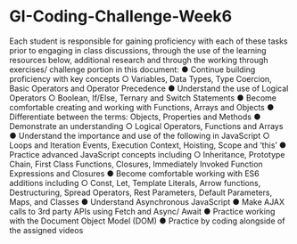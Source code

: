 # GI-Coding-Challenge-Week6
Each student is responsible for gaining proficiency with each of these tasks prior to  engaging in class discussions, through the use of the learning resources below, additional research and  through the working through exercises/ challenge portion in this document: ● Continue building proficiency with key concepts  ○ Variables, Data Types, Type Coercion, Basic Operators and Operator Precedence ● Understand the use of Logical Operators ○ Boolean, If/Else, Ternary and Switch Statements ● Become comfortable creating and working with Functions, Arrays and Objects ● Differentiate between the terms: Objects, Properties and Methods ● Demonstrate an understanding  ○ Logical Operators, Functions and Arrays ● Understand the importance and use of the following in JavaScript ○ Loops and Iteration Events, Execution Context, Hoisting, Scope and ‘this’ ● Practice advanced JavaScript concepts including ○ Inheritance, Prototype Chain, First Class Functions, Closures, Immediately Invoked Function  Expressions and Closures ● Become comfortable working with ES6 additions including  ○ Const, Let, Template Literals, Arrow functions, Destructuring, Spread Operators, Rest  Parameters, Default Parameters, Maps, and Classes ● Understand Asynchronous JavaScript  ● Make AJAX calls to 3rd party APIs using Fetch and Async/ Await ● Practice working with the Document Object Model (DOM)  ● Practice by coding alongside of the assigned videos
